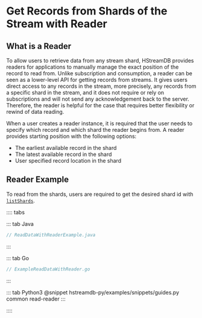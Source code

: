 # Get Records from Shards of the Stream with Reader

## What is a Reader

To allow users to retrieve data from any stream shard, HStreamDB provides
readers for applications to manually manage the exact position of the record to
read from. Unlike subscription and consumption, a reader can be seen as a
lower-level API for getting records from streams. It gives users direct access
to any records in the stream, more precisely, any records from a specific shard
in the stream, and it does not require or rely on subscriptions and will not
send any acknowledgement back to the server. Therefore, the reader is helpful
for the case that requires better flexibility or rewind of data reading.

When a user creates a reader instance, it is required that the user needs to
specify which record and which shard the reader begins from. A reader provides
starting position with the following options:

- The earliest available record in the shard
- The latest available record in the shard
- User specified record location in the shard

## Reader Example

To read from the shards, users are required to get the desired shard id with
[`listShards`](./shards.md#listshards).

:::: tabs

::: tab Java

```java
// ReadDataWithReaderExample.java
```

:::

::: tab Go

```go
// ExampleReadDataWithReader.go
```

:::

::: tab Python3
@snippet hstreamdb-py/examples/snippets/guides.py common read-reader
:::

::::
